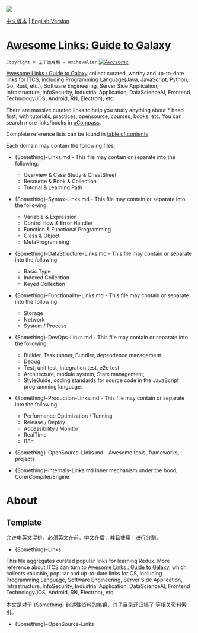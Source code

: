 ![](https://parg.co/Uhb)

[中文版本](./README.md) | [English Version](./README-en.md)

# [Awesome Links: Guide to Galaxy](https://parg.co/UMJ)

`Copyright © 王下邀月熊 - WxChevalier` [![Awesome](https://parg.co/UvS)](https://github.com/wxyyxc1992/Awesome-Links)

[Awesome Links : Guide to Galaxy](https://parg.co/UMJ) collect curated, worthy and up-to-date links for ITCS, including Programming Language(Java, JavaScript, Python, Go, Rust, etc.), Software Engineering, Server Side Application, Infrastructure, InfoSecurity, Industrial Application, DataScienceAI, Frontend Technology(iOS, Android, RN, Electron), etc.

There are massive curated links to help you study anything about \* head first, with tutorials, practices, opensource, courses, books, etc. You can search more links/books in [xCompass](https://https:wxyyxc1992.github.io/home/#/search?query=React).

Complete reference lists can be found in [table of contents](./toc.md).

Each domain may contain the following files:

- {Something}-Links.md - This file may contain or separate into the following:

  - Overview & Case Study & CheatSheet
  - Resource & Book & Collection
  - Tutorial & Learning Path

- {Something}-Syntax-Links.md - This file may contain or separate into the following:

  - Variable & Expression
  - Control flow & Error Handler
  - Function & Functional Programming
  - Class & Object
  - MetaProgramming

- {Something}-DataStructure-Links.md - This file may contain or separate into the following:

  - Basic Type
  - Indexed Collection
  - Keyed Collection

- {Something}-Functionality-Links.md - This file may contain or separate into the following:

  - Storage
  - Network
  - System / Process

- {Something}-DevOps-Links.md - This file may contain or separate into the following:

  - Builder, Task runner, Bundler, dependence management
  - Debug
  - Test, unit test, integration test, e2e test
  - Architecture, module system, State management,
  - StyleGuide, coding standards for source code in the JavaScript programming language.

- {Something}-Production-Links.md - This file may contain or separate into the following:

  - Performance Optimization / Tunning
  - Release / Deploy
  - Accessibility / Monitor
  - RealTime
  - I18n

- {Something}-OpenSource-Links.md - Awesome tools, frameworks, projects

- {Something}-Internals-Links.md Inner mechanism under the hood, Core/Compiler/Engine

# About

## Template

允许中英文混排，必须英文在前，中文在后，并且使用 | 进行分割。

- {Something}-Links

This file aggregates curated popular links for learning Redux. More reference about ITCS can turn to [Awesome Links : Guide to Galaxy](https://github.com/wxyyxc1992/Awesome-Links), which collects valuable, popular and up-to-date links for CS, including Programming Language, Software Engineering, Server Side Application, Infrastructure, InfoSecurity, Industrial Application, DataScienceAI, Frontend Technology(iOS, Android, RN, Electron), etc.

本文是对于 {Something} 综述性资料的集锦，其子目录还归档了 []() 等相关资料索引。

- {Something}-OpenSource-Links
